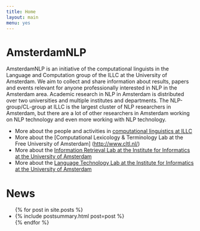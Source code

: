 ```yaml
---
title: Home
layout: main
menu: yes
---
```


# AmsterdamNLP 

AmsterdamNLP is an initiative of the computational linguists in the Language and Computation group of the ILLC at the University of Amsterdam. We aim to collect and share information about results, papers and events relevant for anyone professionally interested in NLP in the Amsterdam area. Academic research in NLP in Amsterdam is distributed over two universities and multiple institutes and departments. The NLP-group/CL-group at ILLC is the largest cluster of NLP researchers in Amsterdam, but there are a lot of other researchers in Amsterdam working on NLP technology and even more working with NLP technology.

* More about the people and activities in [computational linguistics at ILLC](//cl-illc-github.io)
* More about the [Computational Lexicology & Terminology Lab at the Free University of Amsterdam] (http://www.cltl.nl/)
* More about the [Information Retrieval Lab at the Institute for Informatics at the University of Amsterdam](http://irlab.science.uva.nl/)
* More about the [Language Technology Lab at the Institute for Informatics at the University of Amsterdam](https://staff.science.uva.nl/c.monz/ltl/)

# News

<ul class="post-list">
{% for post in site.posts %}
  <li>
    {% include postsummary.html post=post %}
  </li>
{% endfor %}

</ul>


